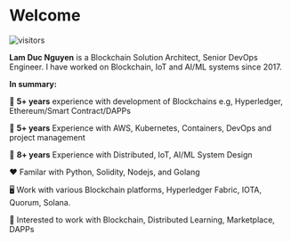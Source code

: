 # Welcome 

![visitors](https://visitor-badge.laobi.icu/badge?page_id=lamnd09)

**Lam Duc Nguyen** is a Blockchain Solution Architect, Senior DevOps Engineer. I have worked on Blockchain, IoT and AI/ML systems since 2017. 

**In summary:**

:rocket: **5+ years** experience with development of Blockchains e.g, Hyperledger, Ethereum/Smart Contract/DAPPs

:rocket: **5+ years** Experience with AWS, Kubernetes, Containers, DevOps and project management 

:rocket: **8+ years** Experience with Distributed, IoT, AI/ML System Design 

:hearts: Familar with Python, Solidity, Nodejs, and Golang

:desktop_computer: Work with various Blockchain platforms, Hyperledger Fabric, IOTA, Quorum, Solana. 

:notebook_with_decorative_cover: Interested to work with Blockchain, Distributed Learning, Marketplace, DAPPs
